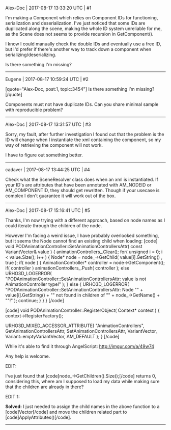 Alex-Doc | 2017-08-17 13:33:20 UTC | #1

I'm making a Component which relies on Component IDs for functioning, serialization and deserialization.
I've just noticed that some IDs are duplicated along the scene, making the whole ID system unreliable for me, as the Scene does not seems to provide recursion in GetComponent().

I know I could manually check the double IDs and eventually use a free ID, but I'd prefer if there's another way to track down a component when serializing/deserializing.

Is there something I'm missing?

-------------------------

Eugene | 2017-08-17 10:59:24 UTC | #2

[quote="Alex-Doc, post:1, topic:3454"]
Is there something I’m missing?
[/quote]

Components must not have duplicate IDs.
Can you share minimal sample with reproducible problem?

-------------------------

Alex-Doc | 2017-08-17 13:31:57 UTC | #3

Sorry, my fault, after further investigation I found out that the problem is the ID will change when I instantiate the xml containing the component, so my way of retrieving the component will not work.

I have to figure out something better.

-------------------------

cadaver | 2017-08-17 13:44:25 UTC | #4

Check what the SceneResolver class does when an xml is instantiated. If your ID's are attributes that have been annotated with AM_NODEID or AM_COMPONENTID, they should get rewritten. Though if your usecase is complex I don't guarantee it will work out of the box.

-------------------------

Alex-Doc | 2017-08-17 15:16:41 UTC | #5

Thanks, I'm now trying with a different approach, based on node names as I could iterate through the children of the node. 

However I'm facing a weird issue, I have probably overlooked something, but it seems the Node cannot find an existing child when loading: 
[code]
void PODAnimationController::SetAnimationControllersAttr( const VariantVector& value )
{
   animationControllers_.Clear();
   for( unsigned i = 0; i < value.Size(); i++ )
   {
      Node* node = node_->GetChild( value[i].GetString() , true );
      if( node )
      {
         AnimationController* controller = node->GetComponent<AnimationController>();
         if( controller )
            animationControllers_.Push( controller );
         else
            URHO3D_LOGERROR( "PODAnimationController::SetAnimationControllersAttr: value is not AnimationController type!" );
      }
      else
      {
         URHO3D_LOGERROR( "PODAnimationController::SetAnimationControllersAttr: Node \"" + value[i].GetString() + "\" not found in children of \"" + node_->GetName() + "\"!" );
         continue;
      }
   }
}
[/code]

[code]
void PODAnimationController::RegisterObject( Context* context )
{
   context->RegisterFactory<PODAnimationController>();

   URHO3D_MIXED_ACCESSOR_ATTRIBUTE( "AnimationControllers", GetAnimationControllersAttr, SetAnimationControllersAttr, VariantVector, Variant::emptyVariantVector, AM_DEFAULT  );
}
[/code]

While it's able to find it through AngelScript:
http://imgur.com/a/49w74

Any help is welcome.

EDIT:

I've just found that [code]node_->GetChildren().Size();[/code] returns 0, considering this, where am I supposed to load my data while making sure that the children are already in there?

EDIT 1:

**Solved:** I just needed to assign the child names in the above function to a [code]Vector<String>[/code] and move the children related part to [code]ApplyAttributes()[/code].

-------------------------

